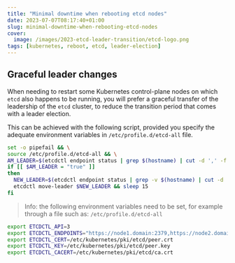 ```yaml
---
title: "Minimal downtime when rebooting etcd nodes"
date: 2023-07-07T08:17:40+01:00
slug: minimal-downtime-when-rebooting-etcd-nodes
cover:
  image: /images/2023-etcd-leader-transition/etcd-logo.png
tags: [kubernetes, reboot, etcd, leader-election]
---
```


## Graceful leader changes

When needing to restart some Kubernetes control-plane nodes on which `etcd` also happens to be running, you will prefer a graceful transfer of the leadership of the `etcd` cluster, to reduce the transition period that comes with a leader election.

This can be achieved with the following script, provided you specify the adequate environment variables in `/etc/profile.d/etcd-all` file.

```bash
set -o pipefail && \
source /etc/profile.d/etcd-all && \
AM_LEADER=$(etcdctl endpoint status | grep $(hostname) | cut -d ',' -f 5 | tr -d ' ') && \
if [[ $AM_LEADER = "true" ]]
then
  NEW_LEADER=$(etcdctl endpoint status | grep -v $(hostname) | cut -d ',' -f 2 | tr -d ' ' | tail -n '-1') && \
  etcdctl move-leader $NEW_LEADER && sleep 15
fi
```

> Info: the following environment variables need to be set, for example through a file such as: `/etc/profile.d/etcd-all`

```bash
export ETCDCTL_API=3
export ETCDCTL_ENDPOINTS="https://node1.domain:2379,https://node2.domain:2379,https://node3.domain:2379"
export ETCDCTL_CERT=/etc/kubernetes/pki/etcd/peer.crt
export ETCDCTL_KEY=/etc/kubernetes/pki/etcd/peer.key
export ETCDCTL_CACERT=/etc/kubernetes/pki/etcd/ca.crt
```

